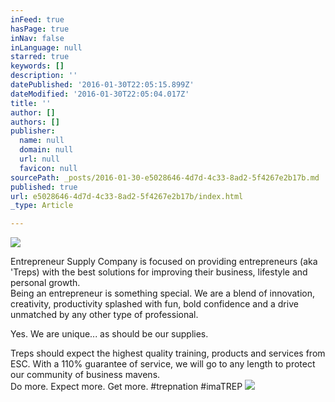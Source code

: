 ```yaml
---
inFeed: true
hasPage: true
inNav: false
inLanguage: null
starred: true
keywords: []
description: ''
datePublished: '2016-01-30T22:05:15.899Z'
dateModified: '2016-01-30T22:05:04.017Z'
title: ''
author: []
authors: []
publisher:
  name: null
  domain: null
  url: null
  favicon: null
sourcePath: _posts/2016-01-30-e5028646-4d7d-4c33-8ad2-5f4267e2b17b.md
published: true
url: e5028646-4d7d-4c33-8ad2-5f4267e2b17b/index.html
_type: Article

---
```

![](https://the-grid-user-content.s3-us-west-2.amazonaws.com/04ac06a3-946c-476c-857f-d5b871e41f8c.jpg)

Entrepreneur Supply Company is focused on providing entrepreneurs (aka 'Treps) with the best solutions for improving their business, lifestyle and personal growth.  
Being an entrepreneur is something special.  We are a blend of innovation, creativity, productivity splashed with fun, bold confidence and a drive unmatched by any other type of professional.

Yes.  We are unique... as should be our supplies.

Treps should expect the highest quality training, products and services from ESC.  With a 110% guarantee of service, we will go to any length to protect our community of business mavens.  
Do more.  Expect more.  Get more.  \#trepnation \#imaTREP
![](https://the-grid-user-content.s3-us-west-2.amazonaws.com/63d457b4-988b-492a-b0f4-7cea8f07f5b9.png)